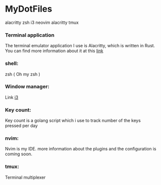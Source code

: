 # MyDotFiles
   alacritty
   zsh
   i3 
   neovim
   alacritty
   tmux 


### Terminal application 
The terminal emulator application I use is Alacritty, which is written in Rust. You can find more information about it at this 
[link](https://github.com/alacritty/alacritty)

### shell:
zsh ( Oh my zsh )


### Window manager:
Link [i3](https://github.com/i3/i3)


### Key count:
Key count is a golang script which i use to track number of the keys pressed per day 

### nvim: 
Nvim is my IDE. more information about the plugins and the configuration is coming soon. 

### tmux: 
Terminal multiplexer
